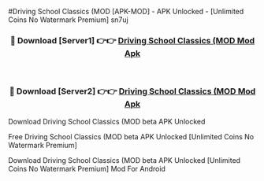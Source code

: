 #Driving School Classics (MOD [APK-MOD] - APK Unlocked - [Unlimited Coins No Watermark Premium] sn7uj



<div align="center">

<h3>🔴 Download [Server1] 👉👉 <a href="https://momento.my/?title=Driving_School_Classics_(MOD">Driving School Classics (MOD Mod Apk</a></h3><br>

<h3>🔴 Download [Server2] 👉👉 <a href="https://momento.my/?title=Driving_School_Classics_(MOD">Driving School Classics (MOD Mod Apk</a></h3>
</div>



Download Driving School Classics (MOD beta APK Unlocked

Free Driving School Classics (MOD beta APK Unlocked [Unlimited Coins No Watermark Premium]

Download Driving School Classics (MOD beta APK Unlocked [Unlimited Coins No Watermark Premium] Mod For Android
